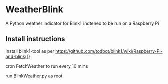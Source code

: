 WeatherBlink
============

A Python weather indicator for Blink1 indtened to be run on a Raspberry Pi

## Install instructions

Install blink1-tool as per
https://github.com/todbot/blink1/wiki/Raspberry-Pi-and-blink(1)

cron FetchWeather to run every 10 mins

run BlinkWeather.py as root
